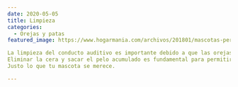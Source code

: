 ```yaml
---
date: 2020-05-05
title: Limpieza
categories:
  - Orejas y patas 
featured_image: https://www.hogarmania.com/archivos/201801/mascotas-perros-limpiar-orejas-848x477x80xX.jpg

La limpieza del conducto auditivo es importante debido a que las orejas puede ser un foco de infección. 
Eliminar la cera y sacar el pelo acumulado es fundamental para permitir que el sistema auditivo funcione con calidad excelente. 
Justo lo que tu mascota se merece.

---
```

